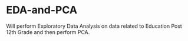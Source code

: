 # EDA-and-PCA
Will perform Exploratory Data Analysis on data related to Education Post 12th Grade and then perform PCA.
